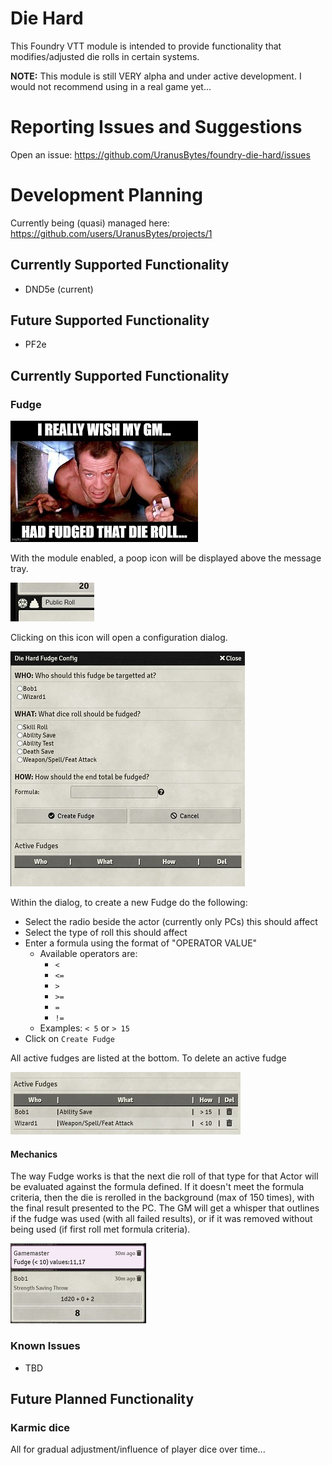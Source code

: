 # Die Hard
This Foundry VTT module is intended to provide functionality that modifies/adjusted die rolls in certain systems.

**NOTE:** This module is still VERY alpha and under active development.  I would not recommend using in a real game yet...

# Reporting Issues and Suggestions
Open an issue: https://github.com/UranusBytes/foundry-die-hard/issues

# Development Planning
Currently being (quasi) managed here: https://github.com/users/UranusBytes/projects/1

## Currently Supported Functionality
* DND5e (current)

## Future Supported Functionality
* PF2e


## Currently Supported Functionality
### Fudge
![die-hard-fudge](docs/die-hard-fudge.jpg)

With the module enabled, a poop icon will be displayed above the message tray. 

![die-hard-fudge-1](docs/die-hard-fudge-1.jpg)

Clicking on this icon will open a configuration dialog.

![die-hard-fudge-2](docs/die-hard-fudge-2.jpg)

Within the dialog, to create a new Fudge do the following:
* Select the radio beside the actor (currently only PCs) this should affect
* Select the type of roll this should affect
* Enter a formula using the format of "OPERATOR VALUE"
  * Available operators are:
    * `<`
    * `<=`
    * `>`
    * `>=`
    * `=`
    * `!=`
  * Examples: `< 5` or `> 15`
* Click on `Create Fudge`

All active fudges are listed at the bottom.
To delete an active fudge

![die-hard-fudge-3](docs/die-hard-fudge-3.jpg)

#### Mechanics
The way Fudge works is that the next die roll of that type for that Actor will be evaluated against the formula defined.  If it doesn't meet the formula criteria, then the die is rerolled in the background (max of 150 times), with the final result presented to the PC.  The GM will get a whisper that outlines if the fudge was used (with all failed results), or if it was removed without being used (if first roll met formula criteria).

![die-hard-fudge-4](docs/die-hard-fudge-4.jpg)

### Known Issues
* TBD

## Future Planned Functionality
### Karmic dice
All for gradual adjustment/influence of player dice over time...
